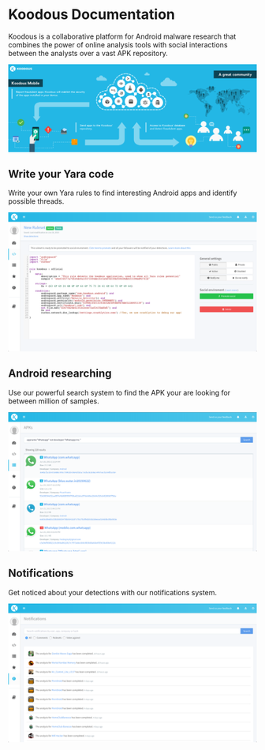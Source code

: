 # Koodous Documentation

Koodous is a collaborative platform for Android malware research that combines the power of online analysis tools with social interactions between the analysts over a vast APK repository.

![Koodous Diagram](img/koodous-diagram.png)

## Write your Yara code

Write your own Yara rules to find interesting Android apps and identify possible threads.

![Koodous Yara](img/koodous-yara.png)

## Android researching

Use our powerful search system to find the APK your are looking for between million of samples.

![Koodous Apks](img/koodous-apks.png)

## Notifications

Get noticed about your detections with our notifications system.

![Koodous Notifications](img/koodous-notifications.png)
